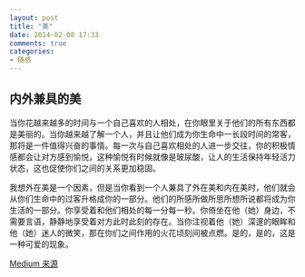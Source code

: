 ```yaml
---
layout: post
title: "美"
date: 2014-02-08 17:33
comments: true
categories: 
- 随感
---
```


内外兼具的美
----------------

当你花越来越多的时间与一个自己喜欢的人相处，在你眼里关于他们的所有东西都是美丽的。当你越来越了解一个人，并且让他们成为你生命中一长段时间的常客，那将是一件值得兴奋的事情。每一次与自己喜欢相处的人进一步交往，你的积极情感都会让对方感到愉悦，这种愉悦有时候就像是玻尿酸，让人的生活保持年轻活力状态，这也促使你们之间的关系更加稳固。

我想外在美是一个因素，但是当你看到一个人兼具了外在美和内在美时，他们就会从你们生命中的过客升格成你的一部分。他们的所感所做所思所想所说都将成为你生活的一部分。你享受着和他们相处的每一分每一秒。你倚坐在他（她）身边，不需要言语，静静地享受着对方此时此刻的存在。当你注视着他（她）深邃的眼眸和他（她）迷人的微笑，那在你们之间作用的火花顷刻间被点燃。是的，是的，这是一种可爱的现象。

[Medium 来源](https://medium.com/p/777fda3a1b33)
